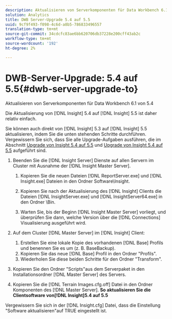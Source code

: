 ```yaml
---
description: Aktualisieren von Serverkomponenten für Data Workbench 6.1 von 5.4
solution: Analytics
title: DWB Server-Upgrade 5.4 auf 5.5
uuid: 9cf9f493-f098-4c6d-a8b5-786833496557
translation-type: tm+mt
source-git-commit: 34cdcfc83ae6bb620706db37228e200cff43ab2c
workflow-type: tm+mt
source-wordcount: '192'
ht-degree: 2%

---
```



# DWB-Server-Upgrade: 5.4 auf 5.5{#dwb-server-upgrade-to}

Aktualisieren von Serverkomponenten für Data Workbench 6.1 von 5.4

Die Aktualisierung von [!DNL Insight] 5.4 auf [!DNL Insight] 5.5 ist daher relativ einfach.

Sie können auch direkt von [!DNL Insight] 5.3 auf [!DNL Insight] 5.5 aktualisieren, indem Sie die unten stehenden Schritte durchführen. Vergewissern Sie sich, dass Sie alle Upgrade-Aufgaben ausführen, die im Abschnitt [Upgrade von Insight 5.4 auf 5.5](../../../../home/c-inst-svr/c-upgrd-uninst-sftwr/c-upgrd-sftwr/t-upgrd-to-5.5.md#task-b581e47952e941158d52db3e68f076b9) und [Upgrade von Insight 5.4 auf 5.5](../../../../home/c-inst-svr/c-upgrd-uninst-sftwr/c-upgrd-sftwr/t-upgrd-to-5.5.md#task-b581e47952e941158d52db3e68f076b9) aufgeführt sind.

1. Beenden Sie die [!DNL Insight Server] Dienste auf allen Servern im Cluster mit Ausnahme der [!DNL Insight Master Server].

   1. Kopieren Sie die neuen Dateien [!DNL ReportServer.exe] und [!DNL Insight.exe] Dateien in den Ordner Software\Insight.

   1. Kopieren Sie nach der Aktualisierung des [!DNL Insight] Clients die Dateien [!DNL InsightServer.exe] und [!DNL InsightServer64.exe] in den Ordner \Bin.

   1. Warten Sie, bis der Beginn [!DNL Insight Master Server] vorliegt, und überprüfen Sie dann, welche Version über die [!DNL Connections] Visualisierung ausgeführt wird.

1. Auf dem Cluster [!DNL Master Server] im [!DNL Insight] Client:

   1. Erstellen Sie eine lokale Kopie des vorhandenen [!DNL Base] Profils und benennen Sie es um (z. B. BaseBackup).
   1. Kopieren Sie das neue [!DNL Base] Profil in den Ordner &quot;Profils&quot;.
   1. Wiederholen Sie diese beiden Schritte für den Ordner &quot;Transform&quot;.

1. Kopieren Sie den Ordner &quot;Scripts&quot;aus dem Serverpaket in den Installationsordner [!DNL Master Server] des Servers.
1. Kopieren Sie die [!DNL Terrain Images.cfg.off] Datei in den Ordner Komponenten des [!DNL Master Server].
   **So aktualisieren Sie die Clientsoftware von[!DNL Insight]5.4 auf 5.5**

Vergewissern Sie sich in der [!DNL Insight.cfg] Datei, dass die Einstellung &quot;Software aktualisieren&quot;auf TRUE eingestellt ist.
